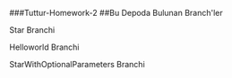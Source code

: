 ###Tuttur-Homework-2
##Bu Depoda Bulunan Branch'ler
       
Star Branchi
       
Helloworld Branchi
       
StarWithOptionalParameters Branchi

